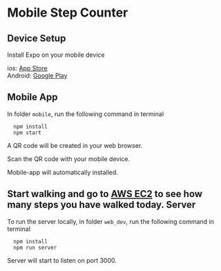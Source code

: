 # Mobile Step Counter

Device Setup
------
Install Expo on your mobile device
	<div>ios: [App Store](https://apps.apple.com/us/app/expo-client/id982107779)</div>
	<div>Android: [Google Play](https://play.google.com/store/apps/details?id=host.exp.exponent&hl=en_US)</div>

Mobile App
------
In folder `mobile`, run the following command in terminal

```
  npm install
  npm start
```

A QR code will be created in your web browser.

Scan the QR code with your mobile device.

Mobile-app will automatically installed.

Start walking and go to [AWS EC2](http://3.18.214.117:3000/) to see how many steps you have walked today.
Server
------
To run the server locally, in folder `web_dev`,  run the following command in terminal

```
  npm install
  npm run server
```

Server will start to listen on port 3000.